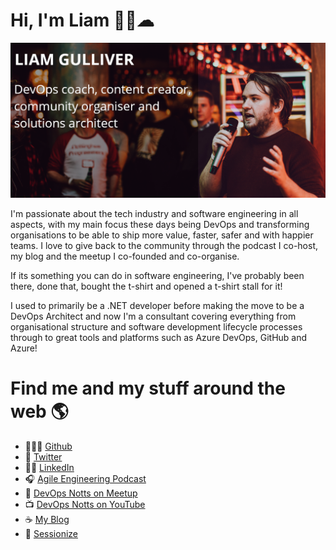 # Hi, I'm Liam 👋🏻☁

![Liam Gulliver - DevOps & SDLC Coach - Public Speaker - Azure Specialist - Co-founder of DevOps Notts - Co-host Agile Engineering Podcast](https://raw.githubusercontent.com/lgulliver/lgulliver/master/profilebanner.png)

I'm passionate about the tech industry and software engineering in all aspects, with my main focus these days being DevOps and transforming organisations to be able to ship more value, faster, safer and with happier teams. I love to give back to the community through the podcast I co-host, my blog and the meetup I co-founded and co-organise.

If its something you can do in software engineering, I've probably been there, done that, bought the t-shirt and opened a t-shirt stall for it!

I used to primarily be a .NET developer before making the move to be a DevOps Architect and now I'm a consultant covering everything from organisational structure and software development lifecycle processes through to great tools and platforms such as Azure DevOps, GitHub and Azure!

# Find me and my stuff around the web 🌎

- 👩🏻‍💻 [Github](https://github.com/lgulliver)
- 📣 [Twitter](https://twitter.com/lrgulliver)
- 🤵🏻 [LinkedIn](https://www.linkedin.com/in/liamgulliver/)
- 🎧 [Agile Engineering Podcast](https://agileengineeringpodcast.com)
- 📅 [DevOps Notts on Meetup](https://www.meetup.com/DevOps-Notts/)
- 📺 [DevOps Notts on YouTube](https://www.youtube.com/channel/UC0zWEAwC93LSdVaZjM1aKag)
- ☕ [My Blog](https://lgulliver.github.io)
- 🚀 [Sessionize](https://sessionize.com/liam-gulliver)
